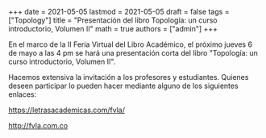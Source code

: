 +++
date      = 2021-05-05
lastmod   = 2021-05-05
draft     = false
tags      = ["Topology"]
title     = "Presentación del libro Topología: un curso introductorio, Volumen II"
math      = true
authors   = ["admin"]
+++

En el marco de la II Feria Virtual del Libro Académico, el próximo jueves 6 de mayo a las 4 pm se hará una presentación corta del libro "Topología: un curso introductorio, Volumen II".

Hacemos extensiva la invitación a los profesores y estudiantes. Quienes deseen participar lo pueden hacer mediante alguno de los siguientes enlaces:

https://letrasacademicas.com/fvla/

http://fvla.com.co
